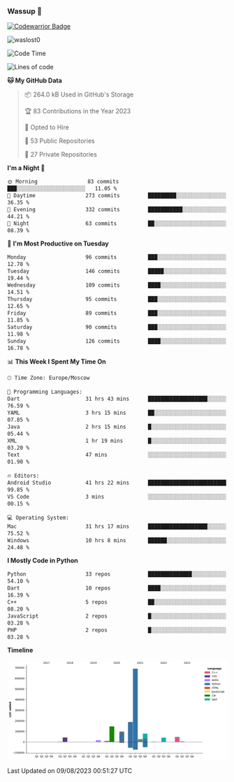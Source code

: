### Wassup 👋

[![Codewarrior Badge](https://www.codewars.com/users/waslost/badges/small)](https://www.codewars.com/users/waslost)

<p align="left"> <img src="https://komarev.com/ghpvc/?username=waslost0" alt="waslost0" /></p>

<!--START_SECTION:waka-->
![Code Time](http://img.shields.io/badge/Code%20Time-2%2C847%20hrs%2049%20mins-blue)

![Lines of code](https://img.shields.io/badge/From%20Hello%20World%20I%27ve%20Written-1.4%20million%20lines%20of%20code-blue)

**🐱 My GitHub Data** 

> 📦 264.0 kB Used in GitHub's Storage 
 > 
> 🏆 83 Contributions in the Year 2023
 > 
> 💼 Opted to Hire
 > 
> 📜 53 Public Repositories 
 > 
> 🔑 27 Private Repositories 
 > 
**I'm a Night 🦉** 

```text
🌞 Morning                83 commits          ███░░░░░░░░░░░░░░░░░░░░░░   11.05 % 
🌆 Daytime                273 commits         █████████░░░░░░░░░░░░░░░░   36.35 % 
🌃 Evening                332 commits         ███████████░░░░░░░░░░░░░░   44.21 % 
🌙 Night                  63 commits          ██░░░░░░░░░░░░░░░░░░░░░░░   08.39 % 
```
📅 **I'm Most Productive on Tuesday** 

```text
Monday                   96 commits          ███░░░░░░░░░░░░░░░░░░░░░░   12.78 % 
Tuesday                  146 commits         █████░░░░░░░░░░░░░░░░░░░░   19.44 % 
Wednesday                109 commits         ████░░░░░░░░░░░░░░░░░░░░░   14.51 % 
Thursday                 95 commits          ███░░░░░░░░░░░░░░░░░░░░░░   12.65 % 
Friday                   89 commits          ███░░░░░░░░░░░░░░░░░░░░░░   11.85 % 
Saturday                 90 commits          ███░░░░░░░░░░░░░░░░░░░░░░   11.98 % 
Sunday                   126 commits         ████░░░░░░░░░░░░░░░░░░░░░   16.78 % 
```


📊 **This Week I Spent My Time On** 

```text
🕑︎ Time Zone: Europe/Moscow

💬 Programming Languages: 
Dart                     31 hrs 43 mins      ███████████████████░░░░░░   76.59 % 
YAML                     3 hrs 15 mins       ██░░░░░░░░░░░░░░░░░░░░░░░   07.85 % 
Java                     2 hrs 15 mins       █░░░░░░░░░░░░░░░░░░░░░░░░   05.44 % 
XML                      1 hr 19 mins        █░░░░░░░░░░░░░░░░░░░░░░░░   03.20 % 
Text                     47 mins             ░░░░░░░░░░░░░░░░░░░░░░░░░   01.90 % 

🔥 Editors: 
Android Studio           41 hrs 22 mins      █████████████████████████   99.85 % 
VS Code                  3 mins              ░░░░░░░░░░░░░░░░░░░░░░░░░   00.15 % 

💻 Operating System: 
Mac                      31 hrs 17 mins      ███████████████████░░░░░░   75.52 % 
Windows                  10 hrs 8 mins       ██████░░░░░░░░░░░░░░░░░░░   24.48 % 
```

**I Mostly Code in Python** 

```text
Python                   33 repos            ██████████████░░░░░░░░░░░   54.10 % 
Dart                     10 repos            ████░░░░░░░░░░░░░░░░░░░░░   16.39 % 
C++                      5 repos             ██░░░░░░░░░░░░░░░░░░░░░░░   08.20 % 
JavaScript               2 repos             █░░░░░░░░░░░░░░░░░░░░░░░░   03.28 % 
PHP                      2 repos             █░░░░░░░░░░░░░░░░░░░░░░░░   03.28 % 
```



**Timeline**

![Lines of Code chart](https://raw.githubusercontent.com/waslost0/waslost0/master/assets/bar_graph.png)


 Last Updated on 09/08/2023 00:51:27 UTC
<!--END_SECTION:waka-->


